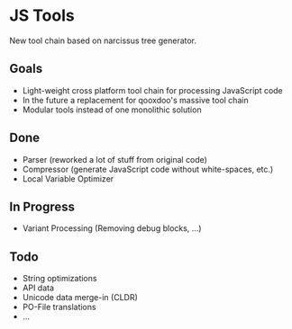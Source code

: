 JS Tools
========

New tool chain based on narcissus tree generator.

Goals
-----

- Light-weight cross platform tool chain for processing JavaScript code
- In the future a replacement for qooxdoo's massive tool chain
- Modular tools instead of one monolithic solution

Done
----

- Parser (reworked a lot of stuff from original code)
- Compressor (generate JavaScript code without white-spaces, etc.)
- Local Variable Optimizer

In Progress
-----------

- Variant Processing (Removing debug blocks, ...)

Todo
----

- String optimizations
- API data
- Unicode data merge-in (CLDR)
- PO-File translations
- ...

